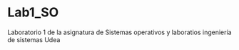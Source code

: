 # Lab1_SO
Laboratorio 1 de la asignatura de Sistemas operativos y laboratios ingeniería de sistemas Udea
